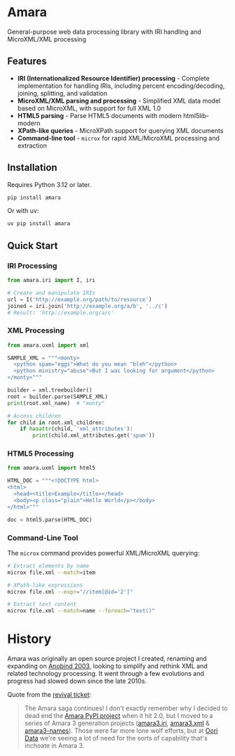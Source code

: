 # Amara

General-purpose web data processing library with IRI handling and MicroXML/XML processing

## Features

- **IRI (Internationalized Resource Identifier) processing** - Complete implementation for handling IRIs, including percent encoding/decoding, joining, splitting, and validation
- **MicroXML/XML parsing and processing** - Simplified XML data model based on MicroXML, with support for full XML 1.0
- **HTML5 parsing** - Parse HTML5 documents with modern html5lib-modern
- **XPath-like queries** - MicroXPath support for querying XML documents
- **Command-line tool** - `microx` for rapid XML/MicroXML processing and extraction

## Installation

Requires Python 3.12 or later.

```bash
pip install amara
```

Or with uv:

```bash
uv pip install amara
```

## Quick Start

### IRI Processing

```python
from amara.iri import I, iri

# Create and manipulate IRIs
url = I('http://example.org/path/to/resource')
joined = iri.join('http://example.org/a/b', '../c')
# Result: 'http://example.org/a/c'
```

### XML Processing

```python
from amara.uxml import xml

SAMPLE_XML = """<monty>
  <python spam="eggs">What do you mean "bleh"</python>
  <python ministry="abuse">But I was looking for argument</python>
</monty>"""

builder = xml.treebuilder()
root = builder.parse(SAMPLE_XML)
print(root.xml_name)  # "monty"

# Access children
for child in root.xml_children:
    if hasattr(child, 'xml_attributes'):
        print(child.xml_attributes.get('spam'))
```

### HTML5 Processing

```python
from amara.uxml import html5

HTML_DOC = """<!DOCTYPE html>
<html>
  <head><title>Example</title></head>
  <body><p class="plain">Hello World</p></body>
</html>"""

doc = html5.parse(HTML_DOC)
```

### Command-Line Tool

The `microx` command provides powerful XML/MicroXML querying:

```bash
# Extract elements by name
microx file.xml --match=item

# XPath-like expressions
microx file.xml --expr="//item[@id='2']"

# Extract text content
microx file.xml --match=name --foreach="text()"
```



# History

Amara was originally an open source project I created, renaming and expanding on [Anobind 2003](https://www.xml.com/pub/a/2003/08/13/py-xml.html), looking to simplify and rethink XML and related technology processing. It went through a few evolutions and progress had slowed down since the late 2010s.

Quote from the [revival ticket](https://github.com/uogbuji/amara3-xml/issues/28):

> The Amara saga continues! I don't exactly remember why I decided to dead end the [Amara PyPI project](https://pypi.org/project/Amara/) when it hit 2.0, but I moved to a series of Amara 3 generation projects ([amara3.iri](https://pypi.org/project/amara3.iri/), [amara3.xml](https://pypi.org/project/amara3.xml/) & [amara3-names](https://github.com/uogbuji/amara3-names/)). Those were far more lone wolf efforts, but at [Oori Data](https://www.oori.dev/) we're seeing a lot of need for the sorts of capability that's inchoate in Amara 3.

